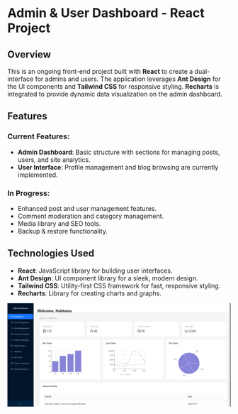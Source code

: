 # Admin & User Dashboard - React Project

## Overview

This is an ongoing front-end project built with **React** to create a dual-interface for admins and users. The application leverages **Ant Design** for the UI components and **Tailwind CSS** for responsive styling. **Recharts** is integrated to provide dynamic data visualization on the admin dashboard.

## Features

### Current Features:
- **Admin Dashboard**: Basic structure with sections for managing posts, users, and site analytics.
- **User Interface**: Profile management and blog browsing are currently implemented.

### In Progress:
- Enhanced post and user management features.
- Comment moderation and category management.
- Media library and SEO tools.
- Backup & restore functionality.

## Technologies Used

- **React**: JavaScript library for building user interfaces.
- **Ant Design**: UI component library for a sleek, modern design.
- **Tailwind CSS**: Utility-first CSS framework for fast, responsive styling.
- **Recharts**: Library for creating charts and graphs.

![Dashboard Screenshot](client/blog/src/assets/img/dashboard.png)

